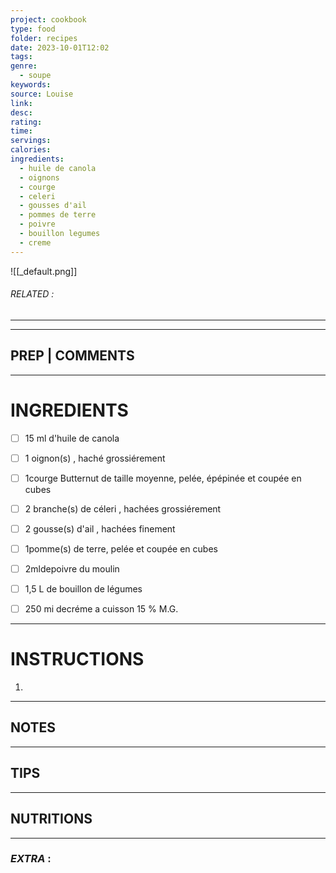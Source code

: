 ```yaml
---
project: cookbook
type: food
folder: recipes
date: 2023-10-01T12:02
tags: 
genre:
  - soupe
keywords: 
source: Louise
link: 
desc: 
rating: 
time: 
servings: 
calories: 
ingredients:
  - huile de canola
  - oignons
  - courge
  - celeri
  - gousses d'ail
  - pommes de terre
  - poivre
  - bouillon legumes
  - creme
---
```


![[_default.png]]
###### *RELATED* : 
---


---
## PREP | COMMENTS



---
# INGREDIENTS

- [ ] 15 ml d'huile de canola
- [ ] 1 oignon(s) , haché grossiérement
- [ ] 1courge Butternut de taille moyenne, pelée, épépinée et coupée en cubes
- [ ] 2 branche(s) de céleri , hachées grossiérement
- [ ] 2 gousse(s) d'ail , hachées finement
- [ ] 1pomme(s) de terre, pelée et coupée en cubes 
- [ ] 2mldepoivre du moulin
- [ ] 1,5 L de bouillon de légumes
- [ ] 250 mi decréme a cuisson 15 % M.G.


---
# INSTRUCTIONS

1. 

---
## NOTES



---
## TIPS



---
## NUTRITIONS



---
### *EXTRA* :



